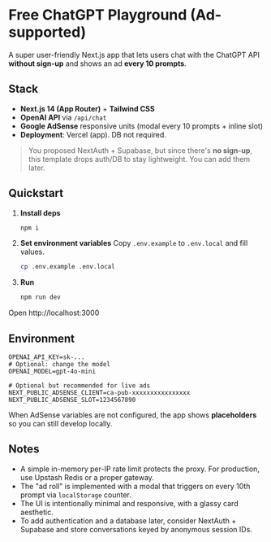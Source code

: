 # Free ChatGPT Playground (Ad-supported)

A super user-friendly Next.js app that lets users chat with the ChatGPT API **without sign-up** and shows an ad **every 10 prompts**.

## Stack
- **Next.js 14 (App Router)** + **Tailwind CSS**
- **OpenAI API** via `/api/chat`
- **Google AdSense** responsive units (modal every 10 prompts + inline slot)
- **Deployment**: Vercel (app). DB not required.

> You proposed NextAuth + Supabase, but since there's **no sign-up**, this template drops auth/DB to stay lightweight. You can add them later.

## Quickstart

1. **Install deps**
   ```bash
   npm i
   ```

2. **Set environment variables**
   Copy `.env.example` to `.env.local` and fill values.
   ```bash
   cp .env.example .env.local
   ```

3. **Run**
   ```bash
   npm run dev
   ```

Open http://localhost:3000

## Environment

```
OPENAI_API_KEY=sk-...
# Optional: change the model
OPENAI_MODEL=gpt-4o-mini

# Optional but recommended for live ads
NEXT_PUBLIC_ADSENSE_CLIENT=ca-pub-xxxxxxxxxxxxxxxx
NEXT_PUBLIC_ADSENSE_SLOT=1234567890
```

When AdSense variables are not configured, the app shows **placeholders** so you can still develop locally.

## Notes
- A simple in-memory per-IP rate limit protects the proxy. For production, use Upstash Redis or a proper gateway.
- The "ad roll" is implemented with a modal that triggers on every 10th prompt via `localStorage` counter.
- The UI is intentionally minimal and responsive, with a glassy card aesthetic.
- To add authentication and a database later, consider NextAuth + Supabase and store conversations keyed by anonymous session IDs.
